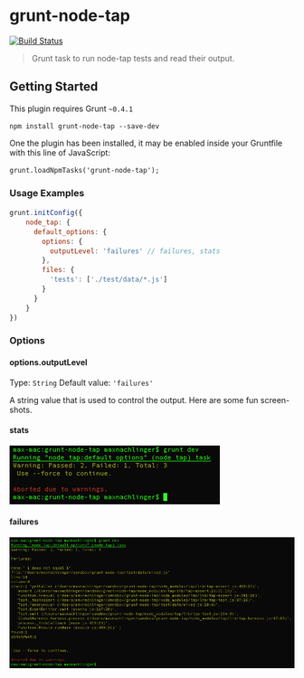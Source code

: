 # grunt-node-tap
[![Build Status](https://travis-ci.org/maxnachlinger/grunt-node-tap.png?branch=master)](https://travis-ci.org/maxnachlinger/grunt-node-tap)
> Grunt task to run node-tap tests and read their output.

## Getting Started
This plugin requires Grunt `~0.4.1` 
```shell
npm install grunt-node-tap --save-dev
```

One the plugin has been installed, it may be enabled inside your Gruntfile with this line of JavaScript: 
```js
grunt.loadNpmTasks('grunt-node-tap');
```

### Usage Examples
```js
grunt.initConfig({
    node_tap: {
      default_options: {
        options: {
          outputLevel: 'failures' // failures, stats
        },
        files: {
          'tests': ['./test/data/*.js']
        }
      }
    }
})
```

### Options

#### options.outputLevel
Type: `String`
Default value: `'failures'`

A string value that is used to control the output. Here are some fun screen-shots.

#### stats
![stats outputMode](/doc/stats.png)

#### failures
![failures outputMode](/doc/failures.png)
